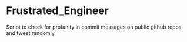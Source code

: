 # Frustrated_Engineer
Script to check for profanity in commit messages on public github repos and tweet randomly.
